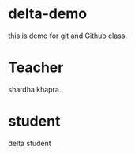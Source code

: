 # delta-demo
this is demo for git and Github class.

# Teacher
shardha khapra
# student
delta student